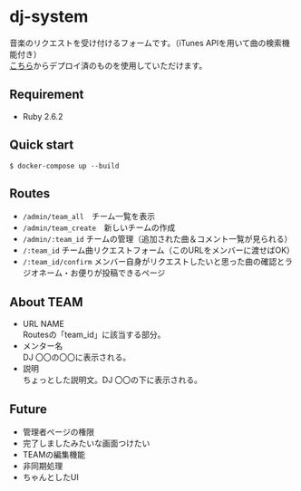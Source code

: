 # dj-system
音楽のリクエストを受け付けるフォームです。（iTunes APIを用いて曲の検索機能付き）  
[こちら](https://dj-system.herokuapp.com/)からデプロイ済のものを使用していただけます。

## Requirement
- Ruby 2.6.2

## Quick start
```
$ docker-compose up --build
```

## Routes
- ```/admin/team_all```　チーム一覧を表示
- ```/admin/team_create```　新しいチームの作成
- ```/admin/:team_id``` チームの管理（追加された曲＆コメント一覧が見られる）
- ```/:team_id``` チーム曲リクエストフォーム（このURLをメンバーに渡せばOK）
- ```/:team_id/confirm``` メンバー自身がリクエストしたいと思った曲の確認とラジオネーム・お便りが投稿できるページ

## About TEAM
- URL NAME  
Routesの「team_id」に該当する部分。
- メンター名  
DJ 〇〇の〇〇に表示される。
- 説明  
ちょっとした説明文。DJ 〇〇の下に表示される。

## Future
- 管理者ページの権限
- 完了しましたみたいな画面つけたい
- TEAMの編集機能
- 非同期処理
- ちゃんとしたUI

